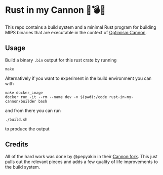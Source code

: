 # Rust in my Cannon 🦀💣💥

This repo contains a build system and a minimal Rust program for building MIPS binaries that are executable in the context of [Optimism Cannon](https://github.com/ethereum-optimism/cannon). 

## Usage

Build a binary `.bin` output for this rust crate by running

```shell
make
```

Alternatively if you want to experiment in the build environment you can with
	
```shell
make docker_image
docker run -it --rm --name dev -v $(pwd):/code rust-in-my-cannon/builder bash
```

and from there you can run 

```shell
./build.sh
```
to produce the output

## Credits

All of the hard work was done by @pepyakin in their [Cannon fork](https://github.com/pepyakin/rusty-cannon/). This just pulls out the relevant pieces and adds a few quality of life improvements to the build system.
